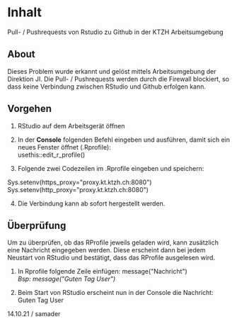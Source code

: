 # Inhalt
Pull- / Pushrequests von Rstudio zu Github in der KTZH Arbeitsumgebung

## About
Dieses Problem wurde erkannt und gelöst mittels Arbeitsumgebung der Direktion JI.
Die Pull- / Pushrequests werden durch die Firewall blockiert, so dass keine Verbindung zwischen RStudio und Github erfolgen kann. 


## Vorgehen
1. RStudio auf dem Arbeitsgerät öffnen

2. In der **Console** folgenden Befehl eingeben und ausführen, damit sich ein neues Fenster öffnet (.Rprofile):  
usethis::edit_r_profile()


3. Folgende zwei Codezeilen im .Rprofile eingeben und speichern: 

  Sys.setenv(https_proxy="proxy.kt.ktzh.ch:8080")\
  Sys.setenv(http_proxy="proxy.kt.ktzh.ch:8080")

4. Die Verbindung kann ab sofort hergestellt werden.


## Überprüfung

Um zu überprüfen, ob das RProfile jeweils geladen wird, kann zusätzlich eine Nachricht eingegeben werden. Diese erscheint dann bei jedem Neustart von RStudio und bestätigt, dass das RProfile ausgelesen wird.

1. In Rprofile folgende Zeile einfügen: message("Nachricht")\
*Bsp: message("Guten Tag User")*

2. Beim Start von RStudio erscheint nun in der Console die Nachricht: Guten Tag User


14.10.21 / samader
